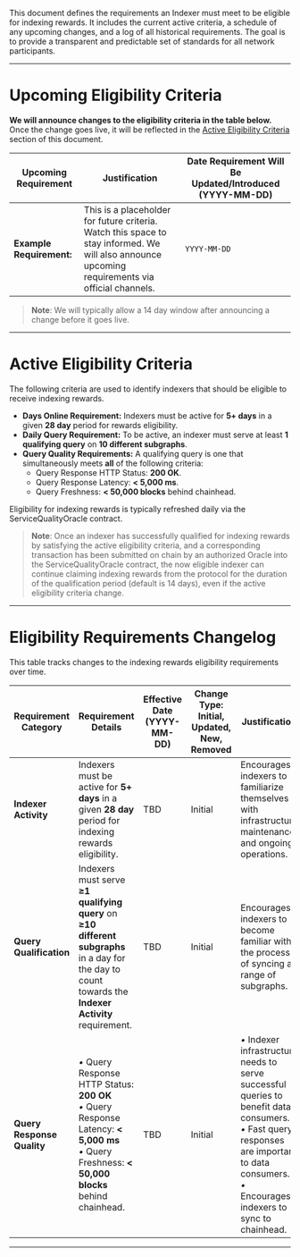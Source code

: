 This document defines the requirements an Indexer must meet to be eligible for indexing rewards. It includes the current active criteria, a schedule of any upcoming changes, and a log of all historical requirements. The goal is to provide a transparent and predictable set of standards for all network participants.

---

# Upcoming Eligibility Criteria

**We will announce changes to the eligibility criteria in the table below.** Once the change goes live, it will be reflected in the [Active Eligibility Criteria](https://github.com/graphprotocol/service-quality-oracle/blob/main/ELIGIBILITY_CRITERIA.md#active-eligibility-criteria) section of this document.

| Upcoming Requirement | Justification | Date Requirement Will Be Updated/Introduced (YYYY-MM-DD) |
|----------------------|---------------|----------------------------------------------------------|
| **Example Requirement:** | This is a placeholder for future criteria. Watch this space to stay informed. We will also announce upcoming requirements via official channels. | `YYYY-MM-DD` |

> **Note**:
> We will typically allow a 14 day window after announcing a change before it goes live.

---

# Active Eligibility Criteria

The following criteria are used to identify indexers that should be eligible to receive indexing rewards.

- **Days Online Requirement:** Indexers must be active for **5+ days** in a given **28 day** period for rewards eligibility.
- **Daily Query Requirement:** To be active, an indexer must serve at least **1 qualifying query** on **10 different subgraphs**.
- **Query Quality Requirements:** A qualifying query is one that simultaneously meets **all** of the following criteria:
  - Query Response HTTP Status: **200 OK**.
  - Query Response Latency: **< 5,000 ms**.
  - Query Freshness: **< 50,000 blocks** behind chainhead.

Eligibility for indexing rewards is typically refreshed daily via the ServiceQualityOracle contract.

> **Note**:
> Once an indexer has successfully qualified for indexing rewards by satisfying the active eligibility criteria, and a corresponding transaction has been submitted on chain by an authorized Oracle into the ServiceQualityOracle contract, the now eligible indexer can continue claiming indexing rewards from the protocol for the duration of the qualification period (default is 14 days), even if the active eligibility criteria change.

---

# Eligibility Requirements Changelog

This table tracks changes to the indexing rewards eligibility requirements over time.

| Requirement Category | Requirement Details | Effective Date (YYYY-MM-DD) | Change Type: Initial, Updated, New, Removed | Justification | Notes |
|----------------------|---------------------|-----------------------------|-------------|---------------|-------|
| **Indexer Activity** | Indexers must be active for **5+ days** in a given **28 day** period for indexing rewards eligibility. | TBD | Initial | Encourages indexers to familiarize themselves with infrastructure maintenance and ongoing operations. | Planned for Service Quality Oracle launch |
| **Query Qualification** | Indexers must serve **≥1 qualifying query** on **≥10 different subgraphs** in a day for the day to count towards the **Indexer Activity** requirement. | TBD | Initial | Encourages indexers to become familiar with the process of syncing a range of subgraphs. | Planned for Service Quality Oracle launch |
| **Query Response Quality** | *•* Query Response HTTP Status: **200 OK**<br>*•* Query Response Latency: **< 5,000 ms**<br>*•* Query Freshness: **< 50,000 blocks** behind chainhead. | TBD | Initial | *•* Indexer infrastructure needs to serve successful queries to benefit data consumers.<br>*•* Fast query responses are important to data consumers.<br>*•* Encourages indexers to sync to chainhead. | Planned for Service Quality Oracle launch |

---
